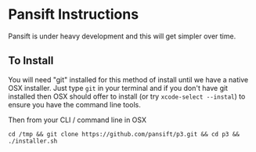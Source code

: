 # Pansift Instructions

Pansift is under heavy development and this will get simpler over time.

## To Install

You will need "git" installed for this method of install until we have a native OSX installer. Just type `git` in your terminal and if you don't have git installed then OSX should offer to install (or try `xcode-select --instal`) to ensure you have the command line tools.

Then from your CLI / command line in OSX

`cd /tmp && git clone https://github.com/pansift/p3.git && cd p3 && ./installer.sh`
